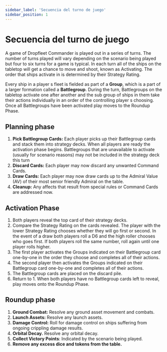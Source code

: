 ```yaml
---
sidebar_label: 'Secuencia del turno de juego'
sidebar_position: 1
---
```


# Secuencia del turno de juego

A game of Dropfleet Commander is played out in a series of turns. The number of turns played will vary depending on the scenario being played but four to six turns for a game is typical. In each turn all of the ships on the tabletop will get a chance to move and shoot, known as Activating. The order that ships activate in is determined by their Strategy Rating.

Every ship in a player s fleet is fielded as part of a **Group**, which is a part of a larger formation called a **Battlegroup**. During the turn, Battlegroups on the tabletop activate one after another and the sub group of ships in them take their actions individually in an order of the controlling player s choosing. Once all Battlegroups have been activated play moves to the Roundup Phase.

## Planning phase

1. **Pick Battlegroup Cards:** Each player picks up their Battlegroup cards and stack them into strategy decks. When all players are ready the activation phase begins. Battlegroups that are unavailable to activate (usually for scenario reasons) may not be included in the strategy deck this turn
1. **Discard Cards:** Each player may now discard any unwanted Command Cards.
1. **Draw Cards:** Each player may now draw cards up to the Admiral Value (AV) of their most senior friendly Admiral on the table.
1. **Cleanup:** Any affects that result from special rules or Command Cards are addressed now.

## Activation Phase

1. Both players reveal the top card of their strategy decks.
1. Compare the Strategy Rating on the cards revealed. The player with the lower Strategy Rating chooses whether they will go first or second. In the event of a draw both players roll a D6 and the high roller chooses who goes first. If both players roll the same number, roll again until one player rolls higher.
1. The first player activates the Groups indicated on their Battlegroup card one-by-one in the order they choose and completes all of their actions.
1. The second player then activates the Groups indicated on their Battlegroup card one-by-one and completes all of their actions.
1. The Battlegroup cards are placed on the discard pile.
1. Return to 1. When both players have no Battlegroup cards left to reveal, play moves onto the Roundup Phase.

## Roundup phase

1. **Ground Combat:** Resolve any ground asset movement and combats.
1. **Launch Assets:** Resolve any launch assets.
1. **Damage Control:** Roll for damage control on ships suffering from ongoing crippling damage results.
1. **Orbital Decay.** Resolve any orbital decay.
1. **Collect Victory Points**: Indicated by the scenario being played.
1. **Remove any excess dice and tokens from the table.**
